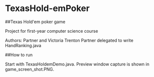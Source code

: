 # TexasHold-emPoker

##Texas Hold'em poker game

Project for first-year computer science course

Authors: Partner and Victoria Trenton
Partner delegated to write HandRanking.java

##How to run

Start with TexasHoldemDemo.java.
Preview window capture is shown in game_screen_shot.PNG.
